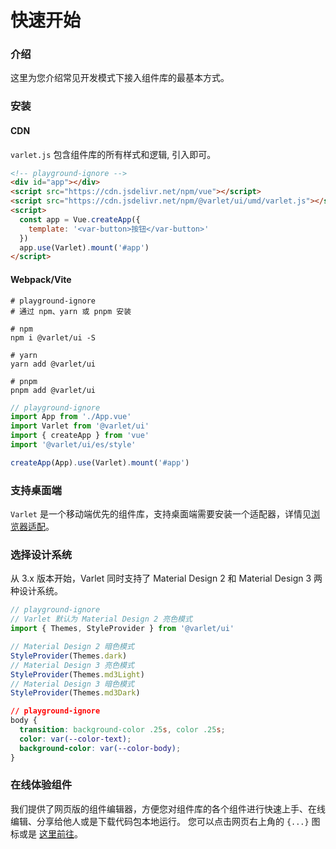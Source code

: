 # 快速开始

### 介绍

这里为您介绍常见开发模式下接入组件库的最基本方式。

### 安装

#### CDN

`varlet.js` 包含组件库的所有样式和逻辑, 引入即可。

```html
<!-- playground-ignore -->
<div id="app"></div>
<script src="https://cdn.jsdelivr.net/npm/vue"></script>
<script src="https://cdn.jsdelivr.net/npm/@varlet/ui/umd/varlet.js"></script>
<script>
  const app = Vue.createApp({
    template: '<var-button>按钮</var-button>'
  })
  app.use(Varlet).mount('#app')
</script>
```

#### Webpack/Vite

```shell
# playground-ignore
# 通过 npm、yarn 或 pnpm 安装

# npm
npm i @varlet/ui -S

# yarn
yarn add @varlet/ui

# pnpm
pnpm add @varlet/ui
```

```js
// playground-ignore
import App from './App.vue'
import Varlet from '@varlet/ui'
import { createApp } from 'vue'
import '@varlet/ui/es/style'

createApp(App).use(Varlet).mount('#app')
```

### 支持桌面端

`Varlet` 是一个移动端优先的组件库，支持桌面端需要安装一个适配器，详情见[浏览器适配](#/zh-CN/browserAdaptation)。

### 选择设计系统

从 3.x 版本开始，Varlet 同时支持了 Material Design 2 和 Material Design 3 两种设计系统。

```js
// playground-ignore
// Varlet 默认为 Material Design 2 亮色模式
import { Themes, StyleProvider } from '@varlet/ui'

// Material Design 2 暗色模式
StyleProvider(Themes.dark)
// Material Design 3 亮色模式
StyleProvider(Themes.md3Light)
// Material Design 3 暗色模式
StyleProvider(Themes.md3Dark)
```

```css
// playground-ignore
body {
  transition: background-color .25s, color .25s;
  color: var(--color-text);
  background-color: var(--color-body);
}
```

### 在线体验组件

我们提供了网页版的组件编辑器，方便您对组件库的各个组件进行快速上手、在线编辑、分享给他人或是下载代码包本地运行。
您可以点击网页右上角的 `{...}` 图标或是 [这里前往](https://varletjs.org/playground)。